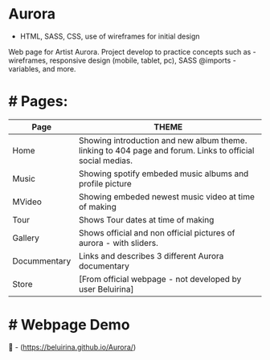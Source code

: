 # Aurora
- HTML, SASS, CSS, use of wireframes for initial design

Web page for Artist Aurora. Project develop to practice concepts such as - wireframes, responsive design (mobile, tablet, pc), SASS @imports - variables, and more. 

# # Pages:

| Page | THEME |
| ------ | ------ |
| Home | Showing introduction and new album theme. linking to 404 page and forum. Links to official social medias. |
| Music | Showing spotify embeded music albums and profile picture |
| MVideo | Showing embeded newest music video at time of making |
| Tour | Shows Tour dates at time of making |
| Gallery | Shows official and non official pictures of aurora - with sliders. |
| Docummentary | Links and describes 3 different Aurora documentary |
| Store | [From official webpage - not developed by user Beluirina] |


# # Webpage Demo
🔗 - (https://beluirina.github.io/Aurora/)

